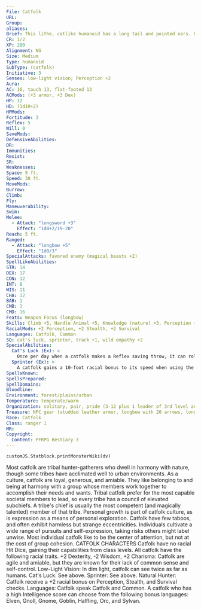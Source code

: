 ```yaml
---
File: Catfolk
URL: 
Group: 
aliases: 
Brief: This lithe, catlike humanoid has a long tail and pointed ears. Her feline eyes sparkle with curiosity and mischief.
CR: 1/2
XP: 200
Alignment: NG
Size: Medium
Type: humanoid
SubType: (catfolk)
Initiative: 3
Senses: low-light vision; Perception +2
Aura: 
AC: 16, touch 13, flat-footed 13
ACMods: (+3 armor, +3 Dex)
HP: 12
HD: (1d10+2)
HPMods: 
Fortitude: 3
Reflex: 5
Will: 0
SaveMods: 
DefensiveAbilities: 
DR: 
Immunities: 
Resist: 
SR: 
Weaknesses: 
Space: 5 ft.
Speed: 30 ft.
MoveMods: 
Burrow: 
Climb: 
Fly: 
Maneuverability: 
Swim: 
Melee: 
  - Attack: "longsword +3"
    Effect: "1d8+2/19-20"
Reach: 5 ft.
Ranged: 
  - Attack: "longbow +5"
    Effect: "1d8/3"
SpecialAttacks: favored enemy (magical beasts +2)
SpellLikeAbilities: 
STR: 14
DEX: 17
CON: 12
INT: 8
WIS: 11
CHA: 12
BAB: 1
CMB: 3
CMD: 16
Feats: Weapon Focus (longbow)
Skills: Climb +5, Handle Animal +5, Knowledge (nature) +3, Perception +2, Stealth +8, Survival +6
RacialMods: +2 Perception, +2 Stealth, +2 Survival
Languages: Catfolk, Common
SQ: cat's luck, sprinter, track +1, wild empathy +2
SpecialAbilities:
  Cat's Luck (Ex): >
    Once per day when a catfolk makes a Reflex saving throw, it can roll the saving throw twice and take the better result. It must decide to use this ability before the saving throw is attempted.
  Sprinter (Ex): >
    A catfolk gains a 10-foot racial bonus to its speed when using the charge, run, or withdraw actions.
SpellsKnown: 
SpellsPrepared: 
SpellDomains: 
Bloodline: 
Environment: forest/plains/urban
Temperature: temperate/warm
Organization: solitary, pair, pride (3-12 plus 1 leader of 3rd level and 1-4 cheetahs or leopards), or tribe (13-60 plus 50% noncombatants and 1 subchief of 3rd level per 10 adults, and 1 chief of 6th level plus 6-12 cheetahs or leopards)
Treasure: NPC gear (studded leather armor, longbow with 20 arrows, longsword, other treasure)
Race: Catfolk
Class: ranger 1
MR: 
Copyright:
  Content: PFRPG Bestiary 3
---
```

```dataviewjs
customJS.Statblock.printMonsterWiki(dv)
```
Most catfolk are tribal hunter-gatherers who dwell in harmony with nature, though some tribes have acclimated well to urban environments. As a culture, catfolk are loyal, generous, and amiable. They like belonging to and being at harmony with a group whose members work together to accomplish their needs and wants. Tribal catfolk prefer for the most capable societal members to lead, so every tribe has a council of elevated subchiefs. A tribe's chief is usually the most competent (and magically talented) member of that tribe.  Personal growth is part of catfolk culture, as is expression as a means of personal exploration. Catfolk have few taboos, and often exhibit harmless but strange eccentricities. Individuals cultivate a wide range of pursuits and self-expression, taking risks others might label unwise. Most individual catfolk like to be the center of attention, but not at the cost of group cohesion.  CATFOLK CHARACTERS  Catfolk have no racial Hit Dice, gaining their capabilities from class levels. All catfolk have the following racial traits.  +2 Dexterity, -2 Wisdom, +2 Charisma: Catfolk are agile and amiable, but they are known for their lack of common sense and self-control.  Low-Light Vision: In dim light, catfolk can see twice as far as humans.  Cat's Luck: See above.  Sprinter: See above.  Natural Hunter: Catfolk receive a +2 racial bonus on Perception, Stealth, and Survival checks.  Languages: Catfolk speak Catfolk and Common. A catfolk who has a high Intelligence score can choose from the following bonus languages: Elven, Gnoll, Gnome, Goblin, Halfling, Orc, and Sylvan.
